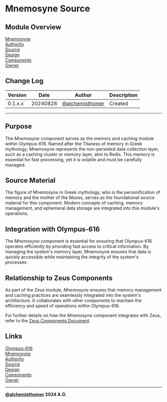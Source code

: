 # Mnemosyne Source

## Module Overview
[Mnemosyne](README.md)  
[Authority](../zeus/zeus.components.md)  
[Source](mnemosyne.source.md)  
[Design](mnemosyne.design.md)  
[Components](mnemosyne.components.md)  
[Owner](https://github.com/alchemisthomer)  

## Change Log

| Version   | Date       | Author                                                   | Description   |
|-----------|------------|----------------------------------------------------------|---------------|
| 0.1.x.x   | 20240828   | [@alchemisthomer](https://github.com/alchemisthomer)     | Created       

---

## Purpose

The *Mnemosyne* component serves as the memory and caching module within Olympus-616. Named after the Titaness of memory in Greek mythology, Mnemosyne represents the non-persisted data collection layer, such as a caching cluster or memory layer, akin to Redis. This memory is essential for fast processing, yet it is volatile and must be carefully managed.

## Source Material

The figure of Mnemosyne in Greek mythology, who is the personification of memory and the mother of the Muses, serves as the foundational source material for this component. Modern concepts of caching, memory management, and ephemeral data storage are integrated into this module's operations.

## Integration with Olympus-616

The *Mnemosyne* component is essential for ensuring that Olympus-616 operates efficiently by providing fast access to critical information. By managing the system's memory layer, Mnemosyne ensures that data is quickly accessible while maintaining the integrity of the system's processes.

## Relationship to Zeus Components

As part of the Zeus module, *Mnemosyne* ensures that memory management and caching practices are seamlessly integrated into the system's architecture. It collaborates with other components to maintain the efficiency and speed of operations within Olympus-616.

For further details on how the *Mnemosyne* component integrates with Zeus, refer to the [Zeus Components Document](../zeus/zeus.components.md).

## Links
[Olympus-616](../../README.md)  
[Mnemosyne](README.md)  
[Authority](https://github.com/alchemisthomer)  
[Source](mnemosyne.source.md)  
[Design](mnemosyne.design.md)  
[Components](mnemosyne.components.md)  
[Owner](https://github.com/alchemisthomer)
***
**[@alchemisthomer](https://github.com/alchemisthomer)
2024 A.D.**
